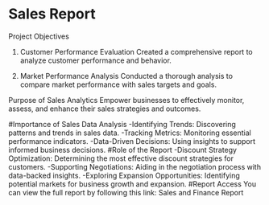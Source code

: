 # Sales Report

Project Objectives
1. Customer Performance Evaluation
Created a comprehensive report to analyze customer performance and behavior.

2. Market Performance Analysis
Conducted a thorough analysis to compare market performance with sales targets and goals.

Purpose of Sales Analytics
Empower businesses to effectively monitor, assess, and enhance their sales strategies and outcomes.

#Importance of Sales Data Analysis
-Identifying Trends: Discovering patterns and trends in sales data.
-Tracking Metrics: Monitoring essential performance indicators.
-Data-Driven Decisions: Using insights to support informed business decisions.
#Role of the Report
-Discount Strategy Optimization: Determining the most effective discount strategies for customers.
-Supporting Negotiations: Aiding in the negotiation process with data-backed insights.
-Exploring Expansion Opportunities: Identifying potential markets for business growth and expansion.
#Report Access
You can view the full report by following this link: Sales and Finance Report
 
 





